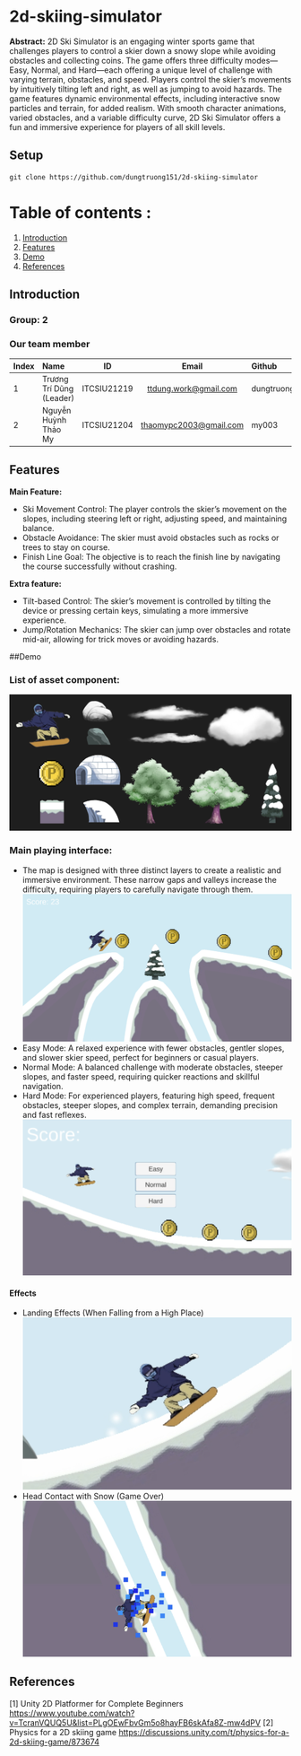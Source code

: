 # 2d-skiing-simulator
**Abstract:** 2D Ski Simulator is an engaging winter sports game that challenges players to control a skier down a snowy slope while avoiding obstacles and collecting coins. The game offers three difficulty modes—Easy, Normal, and Hard—each offering a unique level of challenge with varying terrain, obstacles, and speed. Players control the skier’s movements by intuitively tilting left and right, as well as jumping to avoid hazards. The game features dynamic environmental effects, including interactive snow particles and terrain, for added realism. With smooth character animations, varied obstacles, and a variable difficulty curve, 2D Ski Simulator offers a fun and immersive experience for players of all skill levels.
## Setup
```
git clone https://github.com/dungtruong151/2d-skiing-simulator
```

# Table of contents :

1. [Introduction](#introduction)
2. [Features](#feature)
3. [Demo](#demo)
4. [References](#references)

## Introduction <a name="introduction"></a> 
### Group: 2
### Our team member
| Index | Name                   |     ID      |              Email               | Github             |
|:------|:-----------------------|:-----------:|:--------------------------------:|:---------------------------|
| 1     | Trương Trí Dũng (Leader)| ITCSIU21219 | ttdung.work@gmail.com | dungtruong151 |       
| 2     | Nguyễn Huỳnh Thảo My | ITCSIU21204 | thaomypc2003@gmail.com | my003 |
## Features <a name="feature"></a> 
**Main Feature:**  
- Ski Movement Control: The player controls the skier’s movement on the slopes, including steering left or right, adjusting speed, and maintaining balance.
- Obstacle Avoidance: The skier must avoid obstacles such as rocks or trees to stay on course.
- Finish Line Goal: The objective is to reach the finish line by navigating the course successfully without crashing.

**Extra feature:**  
- Tilt-based Control: The skier’s movement is controlled by tilting the device or pressing certain keys, simulating a more immersive experience.
- Jump/Rotation Mechanics: The skier can jump over obstacles and rotate mid-air, allowing for trick moves or avoiding hazards.

##Demo <a name = "demo"></a>
### List of asset component:
![image](./image/component_asset.png)
### Main playing interface:
- The map is designed with three distinct layers to create a realistic and immersive environment. These narrow gaps and valleys increase the difficulty, requiring players to carefully navigate through them. 
![image](./image/Map_narrow_gap.png)
- Easy Mode: A relaxed experience with fewer obstacles, gentler slopes, and slower skier speed, perfect for beginners or casual players.
- Normal Mode: A balanced challenge with moderate obstacles, steeper slopes, and faster speed, requiring quicker reactions and skillful navigation.
- Hard Mode: For experienced players, featuring high speed, frequent obstacles, steeper slopes, and complex terrain, demanding precision and fast reflexes.
![image](./image/Menu_control.png)
#### Effects
- Landing Effects (When Falling from a High Place)
![image](./image/effect_1.png)
- Head Contact with Snow (Game Over)
![image](./image/effect_2.png)
## References <a name="references"></a> 
[1] Unity 2D Platformer for Complete Beginners 
https://www.youtube.com/watch?v=TcranVQUQ5U&list=PLgOEwFbvGm5o8hayFB6skAfa8Z-mw4dPV
[2] Physics for a 2D skiing game
https://discussions.unity.com/t/physics-for-a-2d-skiing-game/873674
